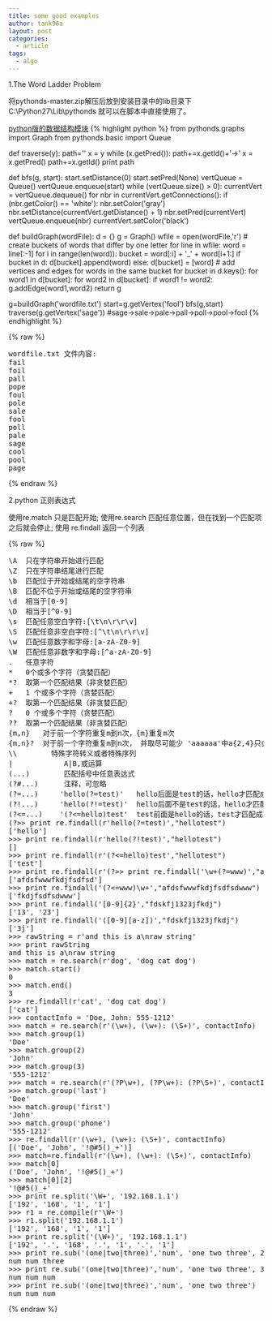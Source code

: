 ```yaml
---
title: some good examples
author: tank96a
layout: post
categories:
  - article
tags:
  - algo
---
```


1.The Word Ladder Problem

将pythonds-master.zip解压后放到安装目录中的lib目录下 C:\Python27\Lib\pythonds 就可以在脚本中直接使用了。

[python版的数据结构模块](https://github.com/bnmnetp/pythonds)
{% highlight python %}
from pythonds.graphs import Graph
from pythonds.basic import Queue

def traverse(y):
    path=''
    x = y
    while (x.getPred()):
        path+=x.getId()+'->'
        x = x.getPred()
    path+=x.getId()
    print path
    
def bfs(g, start):
    start.setDistance(0)
    start.setPred(None)
    vertQueue = Queue()
    vertQueue.enqueue(start)
    while (vertQueue.size() > 0):
        currentVert = vertQueue.dequeue()
        for nbr in currentVert.getConnections():
            if (nbr.getColor() == 'white'):
                nbr.setColor('gray')
                nbr.setDistance(currentVert.getDistance() + 1)
                nbr.setPred(currentVert)
                vertQueue.enqueue(nbr)
        currentVert.setColor('black')

def buildGraph(wordFile):
    d = {}
    g = Graph()
    wfile = open(wordFile,'r')
    # create buckets of words that differ by one letter
    for line in wfile:
        word = line[:-1]
        for i in range(len(word)):
            bucket = word[:i] + '_' + word[i+1:]
            if bucket in d:
                d[bucket].append(word)
            else:
                d[bucket] = [word]
    # add vertices and edges for words in the same bucket
    for bucket in d.keys():
        for word1 in d[bucket]:
            for word2 in d[bucket]:
                if word1 != word2:
                    g.addEdge(word1,word2)
    return g

g=buildGraph('wordfile.txt')
start=g.getVertex('fool')
bfs(g,start)
traverse(g.getVertex('sage'))  #sage->sale->pale->pall->poll->pool->fool
{% endhighlight %}
                
{% raw %}
<pre>
wordfile.txt 文件内容:
fail
foil
pall
pope
foul
pole
sale
fool
poll
pale
sage
cool
pool
page
</pre>
{% endraw %}


2.python 正则表达式

使用re.match  只是匹配开始;
使用re.search 匹配任意位置，但在找到一个匹配项之后就会停止;
使用 re.findall  返回一个列表

{% raw %}
<pre>
\A  只在字符串开始进行匹配
\Z  只在字符串结尾进行匹配
\b  匹配位于开始或结尾的空字符串
\B  匹配不位于开始或结尾的空字符串
\d  相当于[0-9]
\D  相当于[^0-9]
\s  匹配任意空白字符:[\t\n\r\r\v]
\S  匹配任意非空白字符:[^\t\n\r\r\v]
\w  匹配任意数字和字母:[a-zA-Z0-9]
\W  匹配任意非数字和字母:[^a-zA-Z0-9]
. 	任意字符 	
*   0个或多个字符（贪婪匹配）
*?  取第一个匹配结果（非贪婪匹配）
+   1 个或多个字符（贪婪匹配）
+?  取第一个匹配结果（非贪婪匹配）
?   0 个或多个字符（贪婪匹配）
??  取第一个匹配结果（非贪婪匹配）
{m,n}   对于前一个字符重复m到n次，{m}重复m次
{m,n}?  对于前一个字符重复m到n次， 并取尽可能少 'aaaaaa'中a{2,4}只会匹配2个
\\        特殊字符转义或者特殊序列 	
|            A|B,或运算
(...)        匹配括号中任意表达式 	
(?#...)      注释，可忽略 	
(?=...)     'hello(?=test)'   hello后面是test的话，hello才匹配成功
(?!...)     'hello(?!=test)'  hello后面不是test的话，hello才匹配成功
(?<=...)    '(?<=hello)test'  test前面是hello的话，test才匹配成功
(?<!...)    '(?<!hello)test'  test前面不是hello的话，test才匹配成功
>>> print re.findall(r'hello(?=test)',"hellotest")     
['hello']
>>> print re.findall(r'hello(?!test)',"hellotest")
[]
>>> print re.findall(r'(?<=hello)test',"hellotest")
['test']
>>> print re.findall(r'(?<!hello)test',"hellotest")
[]
>>> print re.findall('\w+(?=www)',"afdsfwwwfkdjfsdfsdwww")
['afdsfwwwfkdjfsdfsd']
>>> print re.findall('(?<=www)\w+',"afdsfwwwfkdjfsdfsdwww")
['fkdjfsdfsdwww']
>>> print re.findall('[0-9]{2}',"fdskfj1323jfkdj")
['13', '23']
>>> print re.findall('([0-9][a-z])',"fdskfj1323jfkdj")
['3j']
>>> rawString = r'and this is a\nraw string'
>>> print rawString
and this is a\nraw string
>>> match = re.search(r'dog', 'dog cat dog')
>>> match.start()
0
>>> match.end()
3
>>> re.findall(r'cat', 'dog cat dog')
['cat']
>>> contactInfo = 'Doe, John: 555-1212'
>>> match = re.search(r'(\w+), (\w+): (\S+)', contactInfo)
>>> match.group(1)
'Doe'
>>> match.group(2)
'John'
>>> match.group(3)
'555-1212'
>>> match = re.search(r'(?P<last>\w+), (?P<first>\w+): (?P<phone>\S+)', contactInfo)
>>> match.group('last')
'Doe'
>>> match.group('first')
'John'
>>> match.group('phone')
'555-1212'
>>> re.findall(r'(\w+), (\w+): (\S+)', contactInfo)
[('Doe', 'John', '!@#5()_+')]
>>> match=re.findall(r'(\w+), (\w+): (\S+)', contactInfo)
>>> match[0]
('Doe', 'John', '!@#5()_+')
>>> match[0][2]
'!@#5()_+'
>>> print re.split('\W+', '192.168.1.1')
['192', '168', '1', '1']
>>> r1 = re.compile(r'\W+')
>>> r1.split('192.168.1.1')
['192', '168', '1', '1']
>>> print re.split('(\W+)', '192.168.1.1')
['192', '.', '168', '.', '1', '.', '1']
>>> print re.sub('(one|two|three)','num', 'one two three', 2)
num num three
>>> print re.sub('(one|two|three)','num', 'one two three', 3)
num num num
>>> print re.sub('(one|two|three)','num', 'one two three')
num num num
</pre>
{% endraw %}
